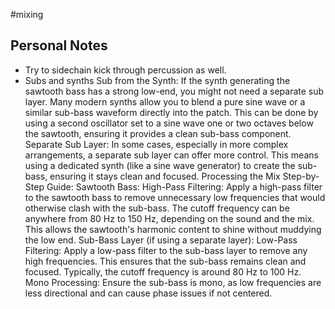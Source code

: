 #mixing 

## Personal Notes

- Try to sidechain kick through percussion as well.
- Subs and synths Sub from the Synth: If the synth generating the sawtooth bass has a strong low-end, you might not need a separate sub layer. Many modern synths allow you to blend a pure sine wave or a similar sub-bass waveform directly into the patch. This can be done by using a second oscillator set to a sine wave one or two octaves below the sawtooth, ensuring it provides a clean sub-bass component. Separate Sub Layer: In some cases, especially in more complex arrangements, a separate sub layer can offer more control. This means using a dedicated synth (like a sine wave generator) to create the sub-bass, ensuring it stays clean and focused. Processing the Mix Step-by-Step Guide: Sawtooth Bass: High-Pass Filtering: Apply a high-pass filter to the sawtooth bass to remove unnecessary low frequencies that would otherwise clash with the sub-bass. The cutoff frequency can be anywhere from 80 Hz to 150 Hz, depending on the sound and the mix. This allows the sawtooth's harmonic content to shine without muddying the low end. Sub-Bass Layer (if using a separate layer): Low-Pass Filtering: Apply a low-pass filter to the sub-bass layer to remove any high frequencies. This ensures that the sub-bass remains clean and focused. Typically, the cutoff frequency is around 80 Hz to 100 Hz. Mono Processing: Ensure the sub-bass is mono, as low frequencies are less directional and can cause phase issues if not centered.
